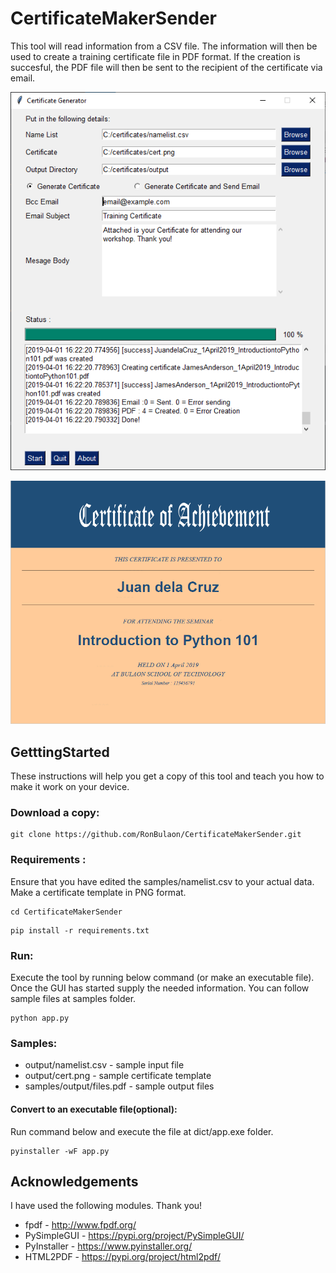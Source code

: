 # CertificateMakerSender
This tool will read information from a CSV file. The information will then be used to create a training certificate file in PDF format. If the creation is succesful, the PDF file will then be sent to the recipient of the certificate via email.

![screenshot tool](https://raw.githubusercontent.com/RonBulaon/CertificateMakerSender/master/samples/screenshot.png)

![screenshot output](https://raw.githubusercontent.com/RonBulaon/CertificateMakerSender/master/samples/screenshot_cert.png)

## GetttingStarted
These instructions will help you get a copy of this tool and teach you how to make it work on your device.

### Download a copy:
```
git clone https://github.com/RonBulaon/CertificateMakerSender.git
```

### Requirements :
Ensure that you have edited the samples/namelist.csv to your actual data. Make a certificate template in PNG format.
```
cd CertificateMakerSender
```

```
pip install -r requirements.txt
```

### Run:
Execute the tool by running below command (or make an executable file). Once the GUI has started supply the needed information. You can follow sample files at samples folder.
```
python app.py
```

### Samples:
* output/namelist.csv - sample input file
* output/cert.png - sample certificate template
* samples/output/files.pdf - sample output files

#### Convert to an executable file(optional):
Run command below and execute the file at dict/app.exe folder.
```
pyinstaller -wF app.py
```

## Acknowledgements
I have used the following modules. Thank you!
* fpdf - http://www.fpdf.org/
* PySimpleGUI - https://pypi.org/project/PySimpleGUI/
* PyInstaller - https://www.pyinstaller.org/
* HTML2PDF - https://pypi.org/project/html2pdf/
